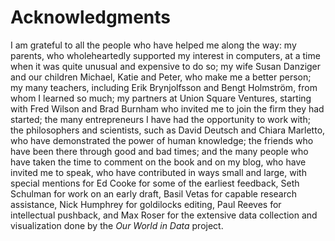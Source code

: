# Acknowledgments

I am grateful to all the people who have helped me along the way: my parents, who wholeheartedly supported my interest in computers, at a time when it was quite unusual and expensive to do so; my wife Susan Danziger and our children Michael, Katie and Peter, who make me a better person; my many teachers, including Erik Brynjolfsson and Bengt Holmström, from whom I learned so much; my partners at Union Square Ventures, starting with Fred Wilson and Brad Burnham who invited me to join the firm they had started; the many entrepreneurs I have had the opportunity to work with; the philosophers and scientists, such as David Deutsch and Chiara Marletto, who have demonstrated the power of human knowledge; the friends who have been there through good and bad times; and the many people who have taken the time to comment on the book and on my blog, who have invited me to speak, who have contributed in ways small and large, with special mentions for Ed Cooke for some of the earliest feedback, Seth Schulman for work on an early draft, Basil Vetas for capable research assistance, Nick Humphrey for goldilocks editing, Paul Reeves for intellectual pushback, and Max Roser for the extensive data collection and visualization done by the *Our World in Data* project.
